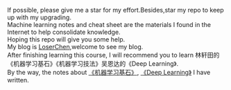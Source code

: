 If possible, please give me a star for my effort.Besides,star my repo to keep up with my upgrading.  
Machine learning notes and cheat sheet are the materials I found in the Internet to help consolidate knowledge.  
Hoping this repo will give you some help.  
My blog is [LoserChen](https://blog.csdn.net/qq_35564813?ref=toolbar),welcome to see my blog.   
After finishing learning this course, I will recommend you to learn 林轩田的《机器学习基石》《机器学习技法》吴恩达的《Deep Learning》.  
By the way, the notes about [《机器学习基石》](https://blog.csdn.net/qq_35564813/column/info/29717), [《Deep Learning》](https://blog.csdn.net/qq_35564813/column/info/32098) I have written.
